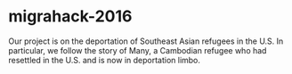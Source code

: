 # migrahack-2016

Our project is on the deportation of Southeast Asian refugees in the U.S. In particular, we follow the story of Many, a Cambodian refugee who had resettled in the U.S. and is now in deportation limbo.
